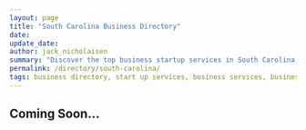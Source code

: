 ```yaml
---
layout: page
title: "South Carolina Business Directory"
date: 
update_date: 
author: jack_nicholaisen
summary: "Discover the top business startup services in South Carolina! Your ultimate guide to launching a successful venture."  
permalink: /directory/south-carolina/
tags: business directory, start up services, business services, business lawyers, registered agents,
---
```




<h2>Coming Soon...</h2>

